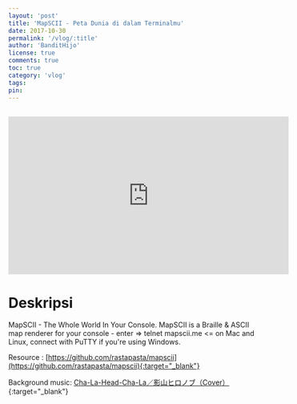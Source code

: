 ```yaml
---
layout: 'post'
title: 'MapSCII - Peta Dunia di dalam Terminalmu'
date: 2017-10-30
permalink: '/vlog/:title'
author: 'BanditHijo'
license: true
comments: true
toc: true
category: 'vlog'
tags:
pin:
---
```


<div style="margin-top:30px;"></div>
<!-- EMBED CONTAINER: YOUTUBE -->
<div class='embed-container'>
<iframe width="560" height="315" src="https://www.youtube.com/embed/jcd-uqb9S4Y" frameborder="0" allow="accelerometer; autoplay; encrypted-media; gyroscope; picture-in-picture" allowfullscreen></iframe>
</div>

# Deskripsi

MapSCII - The Whole World In Your Console.
MapSCII is a Braille & ASCII map renderer for your console - enter => telnet mapscii.me <= on Mac and Linux, connect with PuTTY if you're using Windows.

Resource :
[https://github.com/rastapasta/mapscii](https://github.com/rastapasta/mapscii){:target="_blank"}

Background music:
[Cha-La-Head-Cha-La／影山ヒロノブ（Cover）](https://www.youtube.com/watch?v=1nSF-Xta3IM){:target="_blank"}

